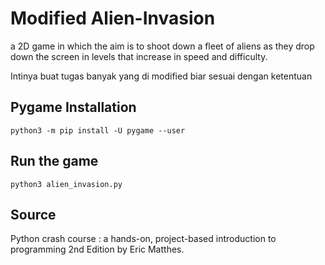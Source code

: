 # Modified Alien-Invasion
a 2D game in which the aim is to shoot down a fleet of aliens as they drop down the screen in levels that increase in speed and difficulty.

Intinya buat tugas banyak yang di modified biar sesuai dengan ketentuan

## Pygame Installation
```
python3 -m pip install -U pygame --user
```

## Run the game
```
python3 alien_invasion.py
```

## Source
Python crash course : a hands-on, project-based introduction to programming 2nd Edition by Eric Matthes.
